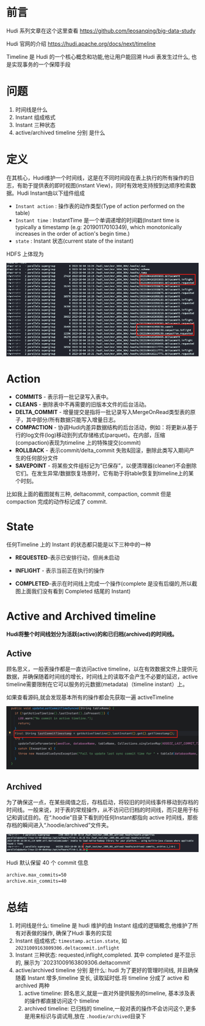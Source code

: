 # 前言

Hudi 系列文章在这个这里查看 https://github.com/leosanqing/big-data-study

Hudi 官网的介绍 https://hudi.apache.org/docs/next/timeline

Timeline 是 Hudi 的一个核心概念和功能,他让用户能回溯 Hudi 表发生过什么, 也是实现事务的一个保障手段

# 问题

1. 时间线是什么
2. Instant 组成格式
3. Instant 三种状态
4. active/archived timeline 分别 是什么

# 定义

在其核心，Hudi维护一个时间线，这是在不同时间段在表上执行的所有操作的日志，有助于提供表的即时视图(instant View)，同时有效地支持按到达顺序检索数据。Hudi Instant由以下组件组成 

- `Instant action` : 操作表的动作类型(Type of action performed on the table)
- `Instant time` : InstantTime 是一个单调递增的时间戳(Instant time is typically a timestamp (e.g: 20190117010349), which monotonically increases in the order of action's begin time.)
- `state` : Instant 状态(current state of the instant)

HDFS 上体现为

![image-20231009144049226](./img/image-20231009144049226.png)

# Action

- **COMMITS** - 表示将一批记录写入表中。
- **CLEANS** - 删除表中不再需要的旧版本文件的后台活动。
- **DELTA_COMMIT** - 增量提交是指将一批记录写入MergeOnRead类型表的原子，其中部分/所有数据只能写入增量日志。
- **COMPACTION** - 协调Hudi内差异数据结构的后台活动，例如：将更新从基于行的log文件(log)移动到列式存储格式(parquet)。在内部，压缩(compaction)表现为timeline 上的特殊提交(commit)
- **ROLLBACK** - 表示commit/delta_commit 失败&回滚，删除此类写入期间产生的任何部分文件
- **SAVEPOINT** - 将某些文件组标记为“已保存”，以便清理器(cleaner)不会删除它们。在发生异常/数据恢复场景时，它有助于将table恢复到timeline上的某个时刻。

比如我上面的截图就有三种, deltacommit, compaction, commit 但是 compaction 完成的动作标记成了 commit.



# State

任何Timeline 上的 Instant 的状态都只能是以下三种中的一种

- **REQUESTED**-表示已安排行动，但尚未启动

- **INFLIGHT** - 表示当前正在执行的操作

- **COMPLETED**-表示在时间线上完成一个操作(complete 是没有后缀的,所以截图上面我们没有看到 Completed 结尾的 Instant)



# Active and Archived timeline

**Hudi将整个时间线划分为活跃(active)的和已归档(archived)的时间线。**

## Active

顾名思义，一般表操作都是一直访问active timeline，以在有效数据文件上提供元数据，并确保随着时间线的增长，时间线上的读取不会产生不必要的延迟，active timeline需要限制在它可以服务的元数据(metadata)（timeline instant）上。

如果查看源码,就会发现基本所有的操作都会先获取一遍 activeTimeline

![image-20231009170720341](./img/image-20231009170720341.png)

##  Archived

为了确保这一点，在某些阈值之后，存档启动，将较旧的时间线事件移动到存档的时间线。一般来说，对于表的常规操作，从不访问已归档的时间线，而只是用于标记和调试目的。在“.hoodie”目录下看到的任何Instant都指向 active 时间线，那些存档的瞬间进入“.hoodie/archived”文件夹。

![image-20231009164010681](./img/image-20231009164010681.png)

Hudi 默认保留 40 个 commit 信息

```properties
archive.max_commits=50
archive.min_commits=40
```

# 总结

1. 时间线是什么: timeline 是 hudi 维护的由 Instant 组成的逻辑概念,他维护了所有对表做的操作, 确保了Hudi 事务的实现
2. Instant 组成格式: `timestamp.action.state`, 如`20231009163809306.deltacommit.inflight`
3. Instant 三种状态: requested,inflight,completed. 其中 completed 是不显示的, 展示为``20231009163809306.deltacommit`
4. active/archived timeline 分别 是什么: hudi 为了更好的管理时间线, 并且确保随着 Instant 增多,timeline 变长, 读取延时低.将 timeline 分成了 active 和 archived 两种
   1. active timeline: 顾名思义,就是一直对外提供服务的timeline, 基本涉及表的操作都直接访问这个 timeline
   2. archived timeline: 已归档的 timeline,一般对表的操作不会访问这个,更多是用来标识与调试用,放在 `.hoodie/archived`目录下
